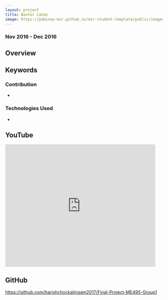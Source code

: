 ```yaml
---
layout: project
title: Baxter Catan
image: https://pabiney-msr.github.io/msr-student-template/public/images/baxter.jpg
---
```

### Nov 2016 - Dec 2016

## Overview


## Keywords


### Contribution
*

### Technologies Used
*

## YouTube
<iframe width="480" height="390" src="https://www.youtube.com/embed/UzhP7HdbdNM" frameborder="0" allowfullscreen></iframe>


## GitHub
https://github.com/harishchockalingam2017/Final-Project-ME495-Group1